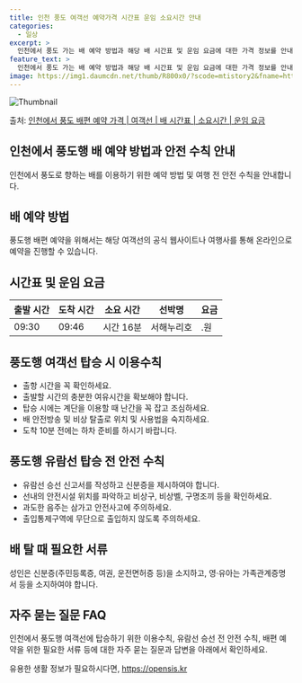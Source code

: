 ```yaml
---
title: 인천 풍도 여객선 예약가격 시간표 운임 소요시간 안내
categories:
  - 일상
excerpt: >
  인천에서 풍도 가는 배 예약 방법과 해당 배 시간표 및 운임 요금에 대한 가격 정보를 안내 드리겠습니다. 안전하고 재밋는 풍도행 여행을 위해 아래 정보 참고하시기 바랍니다. 풍도행 배편 예약하기 👈 클릭인천에서 풍도행 배 시간표출발 시간도착 시간소요 시간선박명요금09:3009:460시간 16분서해누리호.원풍도행 배편 예약하기 👈 클릭인천에서 풍도행 여객선 탑승 시 이용수칙인천에서 풍도행 여객선을 이용할 때 꼭 지켜야 할 중요한 안전 수칙을 알아봅시다. 1) 출항 시간 확인 중요한 내용: 인천에서 풍도행 배의 출발 시간을 꼭 확인하세요. 2) 충분한 여유시간 확보 중요한 내용: 출항 직전에 혼잡을 피하기 위해 미리 매표소로 가서 충분한 여유시간을 확보해야 합니다. 3) 탑승 절차 중요한 내용: 배 도착 후..
feature_text: >
  인천에서 풍도 가는 배 예약 방법과 해당 배 시간표 및 운임 요금에 대한 가격 정보를 안내 드리겠습니다. 안전하고 재밋는 풍도행 여행을 위해 아래 정보 참고하시기 바랍니다. 풍도행 배편 예약하기 👈 클릭인천에서 풍도행 배 시간표출발 시간도착 시간소요 시간선박명요금09:3009:460시간 16분서해누리호.원풍도행 배편 예약하기 👈 클릭인천에서 풍도행 여객선 탑승 시 이용수칙인천에서 풍도행 여객선을 이용할 때 꼭 지켜야 할 중요한 안전 수칙을 알아봅시다. 1) 출항 시간 확인 중요한 내용: 인천에서 풍도행 배의 출발 시간을 꼭 확인하세요. 2) 충분한 여유시간 확보 중요한 내용: 출항 직전에 혼잡을 피하기 위해 미리 매표소로 가서 충분한 여유시간을 확보해야 합니다. 3) 탑승 절차 중요한 내용: 배 도착 후..
image: https://img1.daumcdn.net/thumb/R800x0/?scode=mtistory2&fname=https%3A%2F%2Fblog.kakaocdn.net%2Fdn%2FoB39j%2FbtsHDjXbYtX%2FRHC2AaLla7FXOu6pUAx1h0%2Fimg.webp
---
```


![Thumbnail](https://img1.daumcdn.net/thumb/R800x0/?scode=mtistory2&fname=https%3A%2F%2Fblog.kakaocdn.net%2Fdn%2FoB39j%2FbtsHDjXbYtX%2FRHC2AaLla7FXOu6pUAx1h0%2Fimg.webp)

<p>출처: <a href="https://opensis.kr/entry/%EC%9D%B8%EC%B2%9C%EC%97%90%EC%84%9C-%ED%92%8D%EB%8F%84-%EB%B0%B0%ED%8E%B8-%EC%98%88%EC%95%BD-%EA%B0%80%EA%B2%A9-%EC%97%AC%EA%B0%9D%EC%84%A0-%EB%B0%B0-%EC%8B%9C%EA%B0%84%ED%91%9C-%EC%86%8C%EC%9A%94%EC%8B%9C%EA%B0%84-%EC%9A%B4%EC%9E%84-%EC%9A%94%EA%B8%88" rel="dofollow">인천에서 풍도 배편 예약 가격 | 여객선 | 배 시간표 | 소요시간 | 운임 요금</a> </p>

## 인천에서 풍도행 배 예약 방법과 안전 수칙 안내

인천에서 풍도로 향하는 배를 이용하기 위한 예약 방법 및 여행 전 안전 수칙을 안내합니다.

## **배 예약 방법**

풍도행 배편 예약을 위해서는 해당 여객선의 공식 웹사이트나 여행사를 통해 온라인으로 예약을 진행할 수 있습니다.

## **시간표 및 운임 요금**

**출발 시간** | **도착 시간** | **소요 시간** | **선박명** | **요금**  
---|---|---|---|---  
09:30 | 09:46 | 시간 16분 | 서해누리호 | .원  
  
## **풍도행 여객선 탑승 시 이용수칙**

  * 출항 시간을 꼭 확인하세요.
  * 출발할 시간의 충분한 여유시간을 확보해야 합니다.
  * 탑승 시에는 계단을 이용할 때 난간을 꼭 잡고 조심하세요.
  * 배 안전방송 및 비상 탈출로 위치 및 사용법을 숙지하세요.
  * 도착 10분 전에는 하차 준비를 하시기 바랍니다.

## **풍도행 유람선 탑승 전 안전 수칙**

  * 유람선 승선 신고서를 작성하고 신분증을 제시하여야 합니다.
  * 선내의 안전시설 위치를 파악하고 비상구, 비상벨, 구명조끼 등을 확인하세요.
  * 과도한 음주는 삼가고 안전사고에 주의하세요.
  * 출입통제구역에 무단으로 출입하지 않도록 주의하세요.

## **배 탈 때 필요한 서류**

성인은 신분증(주민등록증, 여권, 운전면허증 등)을 소지하고, 영·유아는 가족관계증명서 등을 소지하여야 합니다.

## **자주 묻는 질문 FAQ**

인천에서 풍도행 여객선에 탑승하기 위한 이용수칙, 유람선 승선 전 안전 수칙, 배편 예약을 위한 필요한 서류 등에 대한 자주 묻는 질문과
답변을 아래에서 확인하세요.

 

유용한 생활 정보가 필요하시다면, <a href="https://opensis.kr" rel="dofollow">https://opensis.kr</a>


